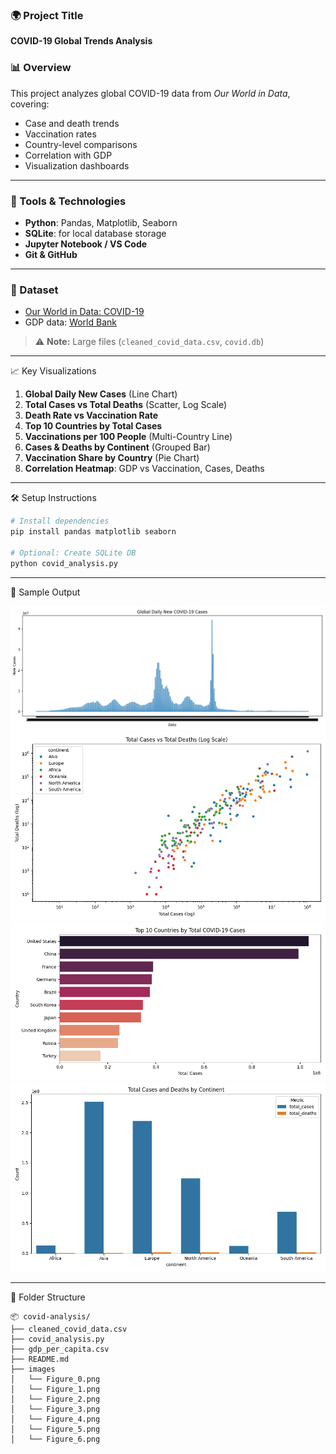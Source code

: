 ### 🌍 Project Title

**COVID-19 Global Trends Analysis**

### 📊 Overview

This project analyzes global COVID-19 data from *Our World in Data*, covering:

* Case and death trends
* Vaccination rates
* Country-level comparisons
* Correlation with GDP
* Visualization dashboards

---

### 🧰 Tools & Technologies

* **Python**: Pandas, Matplotlib, Seaborn
* **SQLite**: for local database storage
* **Jupyter Notebook / VS Code**
* **Git & GitHub**

---

### 📁 Dataset

* [Our World in Data: COVID-19](https://ourworldindata.org/covid-cases)
* GDP data: [World Bank](https://data.worldbank.org/indicator/NY.GDP.PCAP.CD)

> ⚠️ **Note:** Large files (`cleaned_covid_data.csv`, `covid.db`) 
---

📈 Key Visualizations

1. **Global Daily New Cases** (Line Chart)
2. **Total Cases vs Total Deaths** (Scatter, Log Scale)
3. **Death Rate vs Vaccination Rate**
4. **Top 10 Countries by Total Cases**
5. **Vaccinations per 100 People** (Multi-Country Line)
6. **Cases & Deaths by Continent** (Grouped Bar)
7. **Vaccination Share by Country** (Pie Chart)
8. **Correlation Heatmap**: GDP vs Vaccination, Cases, Deaths

---

🛠️ Setup Instructions

```bash
# Install dependencies
pip install pandas matplotlib seaborn

# Optional: Create SQLite DB
python covid_analysis.py
```

---

🧪 Sample Output

![Global Daily New Cases](images/Figure_0.png)
![Total Cases vs Total Deaths](images/Figure_1.png)
![Top 10 Countries by Total Cases](images/Figure_3.png)
![Cases & Deaths by Continent](images/Figure_5.png)

---

📂 Folder Structure

```
📦 covid-analysis/
├── cleaned_covid_data.csv   
├── covid_analysis.py
├── gdp_per_capita.csv
├── README.md
├── images
│   └── Figure_0.png
│   └── Figure_1.png
│   └── Figure_2.png
│   └── Figure_3.png
│   └── Figure_4.png
│   └── Figure_5.png
│   └── Figure_6.png
```




